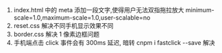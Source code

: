 1. index.html 中的 meta 添加一段文字,使得用户无法双指拖拉放大 minimum-scale=1.0,maximum-scale=1.0,user-scalable=no
2. reset.css 解决不同手机显示效果不同
3. border.css 解决 1 像素边框问题
4. 手机端点击 click 事件会有 300ms 延迟, 暗转 cnpm i fastclick --save 解决
